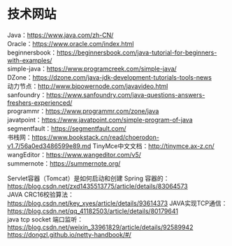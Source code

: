 # 技术网站

Java：<https://www.java.com/zh-CN/>  
Oracle：<https://www.oracle.com/index.html>  
beginnersbook：<https://beginnersbook.com/java-tutorial-for-beginners-with-examples/>  
simple-java：<https://www.programcreek.com/simple-java/>  
DZone：<https://dzone.com/java-jdk-development-tutorials-tools-news>  
动力节点：<http://www.bjpowernode.com/javavideo.html>  
sanfoundry：<https://www.sanfoundry.com/java-questions-answers-freshers-experienced/>  
programmr：<https://www.programmr.com/zone/java>  
javatpoint：<https://www.javatpoint.com/simple-program-of-java>  
segmentfault：<https://segmentfault.com/>  
书栈网：<https://www.bookstack.cn/read/choerodon-v1.7/56a0ed3486599e89.md>
TinyMce中文文档：<http://tinymce.ax-z.cn/>  
wangEditor：<https://www.wangeditor.com/v5/>  
summernote：<https://summernote.org/>

Servlet容器（Tomcat）是如何启动和创建 Spring 容器的：<https://blog.csdn.net/zxd1435513775/article/details/83064573>  
JAVA CRC16校验算法：<https://blog.csdn.net/key_xyes/article/details/93614373>
JAVA实现TCP通信：<https://blog.csdn.net/qq_41182503/article/details/80179641>  
java tcp socket 端口监听：<https://blog.csdn.net/weixin_33961829/article/details/92589942>
<https://dongzl.github.io/netty-handbook/#/>
